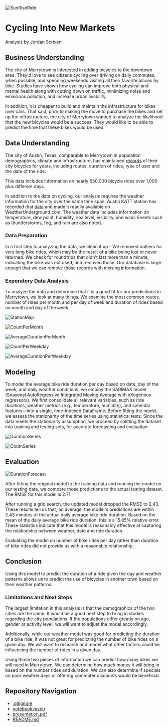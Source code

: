 ![SunRiseRide](https://github.com/user-attachments/assets/b1c70fbd-4fa8-432f-be04-ebf056166e8a)

# Cycling Into New Markets
Analysis by Jordan Scriven  

## Business Understanding
The city of Merrytown is interested in adding bicycles to the downtown area.  They'd love to see citizens cycling over driving on daily commutes, when possible, and spending weekends visiting all their favorite places by bike.  Studies have shown how cycling can improve both physical and mental health along with cutting down on traffic, minimizing noise and emissions pollution, and increase urban livability.

In addition, it is cheaper to build and maintain the infrastructure for bikes over cars.  That said, prior to making the move to purchase the bikes and set up the infrastructure, the city of Merrytown wanted to analyze the likelihood that the new bicycles would be a success.  They would like to be able to predict the time that these bikes would be used.

## Data Understanding

The city of Austin, Texas, comparable to Merrytown in population demographics, climate and infrastructure, has maintained [records](https://www.kaggle.com/datasets/jboysen/austin-bike?select=austin_bikeshare_trips.csv) of their city bicycles for years, including routes, duration of rides, type of user and the date of the ride.

This data includes information on nearly 650,000 bicycle rides over 1,000 plus different days.

In addition to the data on cycling, our analysis requires the weather information for the city over the same time span.  Austin KATT station has recorded that [data](https://www.kaggle.com/datasets/grubenm/austin-weather) and made it readily available on WeatherUnderground.com.  The weather data includes information on temperature, dew point, humidity, sea level, visibility, and wind.  Events such as thunderstorms, fog, and rain are also noted.   

### Data Preparation
In a first step to analyzing the data, we clean it up - We removed outliers for very long bike rides, which may be the result of a bike being lost or never returned.  We check for roundtrips that didn't last more than a minute, indicating the bike was not used, and removed those. Our database is large enough that we can remove those records with missing information.

### Exporatory Data Analysis

To analyze the data and determine that it is a good fit for our predicitions in Merrytown, we look at many things.  We examine the most common routes, number of rides per month and per day of week and duration of rides based on month and day of the week.

![StationMap](https://github.com/user-attachments/assets/0556d601-5cb9-4d04-80cb-a6a4e2b28dee)

![CountPerMonth](https://github.com/user-attachments/assets/bc54bae4-a62c-4505-a934-eedf85153dba)

![AverageDurationPerMonth](https://github.com/user-attachments/assets/652cdeac-3c22-4160-ae42-1471839604b3)

![CountPerWeekday](https://github.com/user-attachments/assets/5bffd4e5-39b3-4dd3-8890-a19f132067d1)

![AverageDurationPerWeekday](https://github.com/user-attachments/assets/5da5ad2b-52fd-478c-8dec-02867388a137)

## Modeling

To model the average bike ride duration per day based on date, day of the week, and daily weather conditions, we employ the SARIMAX model (Seasonal AutoRegressive Integrated Moving Average with eXogenous regressors). We first consolidate all relevant variables, such as ride durations, weather metrics (e.g., temperature, humidity), and calendar features—into a single, time-indexed DataFrame. Before fitting the model, we assess the stationarity of the time series using statistical tests. Since the data meets the stationarity assumption, we proceed by splitting the dataset into training and testing sets, for accurate forecasting and evaluation.

![DurationSeries](https://github.com/user-attachments/assets/3e0e2618-f44c-4a99-ac0e-7709fc3af02c)

![CoutnSeries](https://github.com/user-attachments/assets/dae4ff36-2eb0-4d4e-b384-833c20b4498b)

## Evaluation

![DurationForecast](https://github.com/user-attachments/assets/3579dfe6-b34e-4c8d-a5b6-c99654613e56)

After fitting the original model to the training data and running the model on our testing data, we compare those predictions to the actual testing dataset.  The RMSE for this model is 2.71.

After running a grid search, the updated model dropped the RMSE to 2.43.  These results tell us that, on average, the model's predictions are within 2.43 minutes of the actual daily average bike ride duration.  Based on the mean of the daily average bike ride duration, this is a 15.85% relative error.  These statistics indicate that this model is reasonably effective at capturing the relationship between weather, date and ride duration.

Evaluating the model on number of bike rides per day rather than duration of bike rides did not provide us with a reasonable relationship.

## Conclusion

Using this model to predict the duration of a ride given the day and weather patterns allows us to predict the use of bicycles in another town based on their weather patterns.

### Limitations and Next Steps

The largest limitation in this analysis is that the demographics of the two cities are the same.  It would be a good next step to bring in studies regarding the city populations.  If the populations differ greatly on age, gender or activity level, we will want to adjust the model accordingly.

Additionally, while our weather model was good for predicting the duration of a bike ride, it was not great for predicting the number of bike rides on a given day.  We will want to research and model what other factors could be influencing the number of rides in a given day.

Using those two pieces of information we can predict how many bikes we will need in Merrytown.  We can determine how much money it will bring in based on the number rides and duration.  We can also determine if specials on poor weather days or offering commuter discounts would be beneficial.

## Repository Navigation

* [.gitignore](.gitignore)
* [notebook.ipynb](Notebook.ipynb)
* [presentation.pdf](Presentation.pdf)
* [README.md](README.md)
